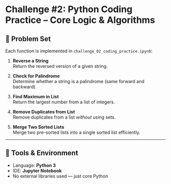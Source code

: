 # Challenge #2: Python Coding Practice – Core Logic & Algorithms

## 🧠 Problem Set

Each function is implemented in `challenge_02_coding_practice.ipynb`:

1. **Reverse a String**  
   Return the reversed version of a given string.

2. **Check for Palindrome**  
   Determine whether a string is a palindrome (same forward and backward).

3. **Find Maximum in List**  
   Return the largest number from a list of integers.

4. **Remove Duplicates from List**  
   Remove duplicates from a list *without* using sets.

5. **Merge Two Sorted Lists**  
   Merge two pre-sorted lists into a single sorted list efficiently.

---

## 🧰 Tools & Environment

- Language: **Python 3**
- IDE: **Jupyter Notebook**
- No external libraries used — just core Python
